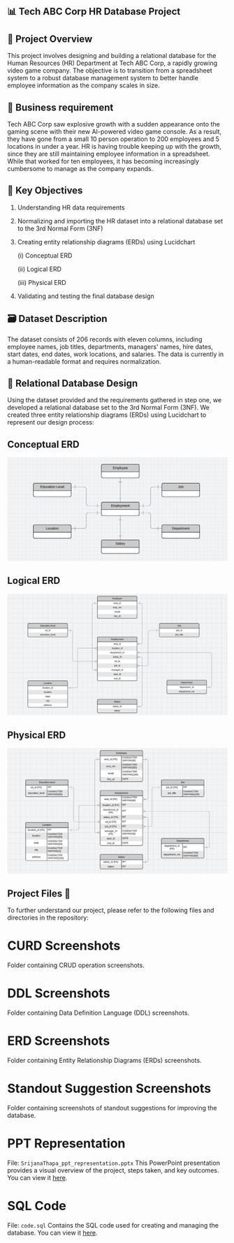 ## 📊 Tech ABC Corp HR Database Project 


## 🚀 Project Overview
This project involves designing and building a relational database for the Human Resources (HR) Department at Tech ABC Corp, a rapidly growing video game company. The objective is to transition from a spreadsheet system to a robust database management system to better handle employee information as the company scales in size.

## 📑 Business requirement
Tech ABC Corp saw explosive growth with a sudden appearance onto the gaming scene with their new AI-powered video game console. As a result, they have gone from a small 10 person operation to 200 employees and 5 locations in under a year. HR is having trouble keeping up with the growth, since they are still maintaining employee information in a spreadsheet. While that worked for ten employees, it has becoming increasingly cumbersome to manage as the company expands. 

## 📂 Key Objectives
1. Understanding HR data requirements
2. Normalizing and importing the HR dataset into a relational database set to the 3rd Normal Form (3NF)
3. Creating entity relationship diagrams (ERDs) using Lucidchart
   
    (i) Conceptual ERD
   
   (ii) Logical ERD
   
   (iii) Physical ERD
5. Validating and testing the final database design

## 🗃️ Dataset Description
The dataset consists of 206 records with eleven columns, including employee names, job titles, departments, managers' names, hire dates, start dates, end dates, work locations, and salaries. The data is currently in a human-readable format and requires normalization.

## 🎨 Relational Database Design
Using the dataset provided and the requirements gathered in step one, we developed a relational database set to the 3rd Normal Form (3NF). We created three entity relationship diagrams (ERDs) using Lucidchart to represent our design process:

## Conceptual ERD 
![Conceptual ERD](https://github.com/Srijana1425/HR_Database_project4/blob/main/ERD%20Screenshorts/ER1.jpg)

## Logical ERD 
![Logical ERD](https://github.com/Srijana1425/HR_Database_project4/blob/main/ERD%20Screenshorts/ER2.jpg)

## Physical ERD 
![Physical ERD](https://github.com/Srijana1425/HR_Database_project4/blob/main/ERD%20Screenshorts/ER3.jpg)


## Project Files 📁
To further understand our project, please refer to the following files and directories in the repository:

   # CURD Screenshots
   Folder containing CRUD operation screenshots.

   # DDL Screenshots
   Folder containing Data Definition Language (DDL) screenshots.

   # ERD Screenshots
   Folder containing Entity Relationship Diagrams (ERDs) screenshots.

   # Standout Suggestion Screenshots
   Folder containing screenshots of standout suggestions for improving the database.

   # PPT Representation
   File: `SrijanaThapa_ppt_representation.pptx` This PowerPoint presentation provides a visual overview of the project, steps taken, and key outcomes. You can view it [here](https://github.com/Srijana1425/HR_Database_project4/blob/main/ERD%20Screenshorts/ER1.jpg).

   # SQL Code
   File: `code.sql` Contains the SQL code used for creating and managing the database. You can view it [here](https://github.com/Srijana1425/HR_Database_project4/blob/main/ERD%20Screenshorts/ER1.jpg).
